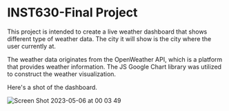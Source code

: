 # INST630-Final Project

This project is intended to create a live weather dashboard that shows different type of weather data. The city it will show is the city where the user currently at.

The weather data originates from the OpenWeather API, which is a platform that provides weather information. The JS Google Chart library was utilized to construct the weather visualization.

Here's a shot of the dashboard.

![Screen Shot 2023-05-06 at 00 03 49](https://user-images.githubusercontent.com/32424134/236598863-3ddea604-54e8-4614-8b7e-e76103768d21.png)
